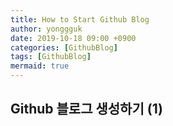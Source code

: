 ```yaml
---
title: How to Start Github Blog
author: yonggguk
date: 2019-10-18 09:00 +0900
categories: [GithubBlog]
tags: [GithubBlog]
mermaid: true
---
```


## Github 블로그 생성하기 (1)